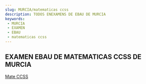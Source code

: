 ```yaml
---
slug: MURCIA/matematicas ccss
description: TODOS ENEXAMENS DE EBAU DE MURCIA
keywords:
 - MURCIA
 - EXAMEN
 - EBAU
 - matematicas ccss
---
```

## EXAMEN EBAU DE MATEMATICAS CCSS DE MURCIA
[Mate CCSS](https://drive.google.com/drive/folders/1NiPUr0gKcYEJBy1zbQS7pgCzD4uomT1s?usp=sharing)